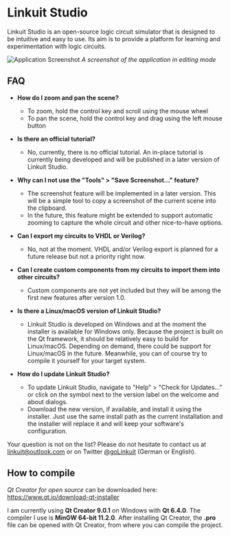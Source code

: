 # Linkuit Studio

Linkuit Studio is an open-source logic circuit simulator that is designed to be intuitive and easy to use. Its aim is to provide a platform for learning and experimentation with logic circuits.

![Application Screenshot](https://user-images.githubusercontent.com/6598913/212575956-8ef6735c-0650-4ace-9043-637acf7f4128.png)
*A screenshot of the application in editing mode*

## FAQ

- **How do I zoom and pan the scene?**
  - To zoom, hold the control key and scroll using the mouse wheel
  - To pan the scene, hold the control key and drag using the left mouse button
  
- **Is there an official tutorial?**
  - No, currently, there is no official tutorial. An in-place tutorial is currently being developed and will be published in a later version of Linkuit Studio.
  
- **Why can I not use the "Tools" > "Save Screenshot..." feature?**
  - The screenshot feature will be implemented in a later version. This will be a simple tool to copy a screenshot of the current scene into the clipboard.
  - In the future, this feature might be extended to support automatic zooming to capture the whole circuit and other nice-to-have options.
  
- **Can I export my circuits to VHDL or Verilog?**
  - No, not at the moment. VHDL and/or Verilog export is planned for a future release but not a priority right now.
  
- **Can I create custom components from my circuits to import them into other circuits?**
  - Custom components are not yet included but they will be among the first new features after version 1.0.
  
- **Is there a Linux/macOS version of Linkuit Studio?**
  - Linkuit Studio is developed on Windows and at the moment the installer is available for Windows only. Because the project is built on the Qt framework, it should be relatively easy to build for Linux/macOS. Depending on demand, there could be support for Linux/macOS in the future. Meanwhile, you can of course try to compile it yourself for your target system.
  
- **How do I update Linkuit Studio?**
  - To update Linkuit Studio, navigate to "Help" > "Check for Updates..." or click on the symbol next to the version label on the welcome and about dialogs.
  - Download the new version, if available, and install it using the installer. Just use the same install path as the current installation and the installer will replace it and will keep your software's configuration.
  
Your question is not on the list? Please do not hesitate to contact us at linkuit@outlook.com or on Twitter [@goLinkuit](https://twitter.com/goLinkuit/) (German or English).

## How to compile

*Qt Creator for open source* can be downloaded here: https://www.qt.io/download-qt-installer

I am currently using **Qt Creator 9.0.1** on Windows with **Qt 6.4.0**. The compiler I use is **MinGW 64-bit 11.2.0**.
After installing Qt Creator, the **.pro** file can be opened with Qt Creator, from where you can compile the project.
